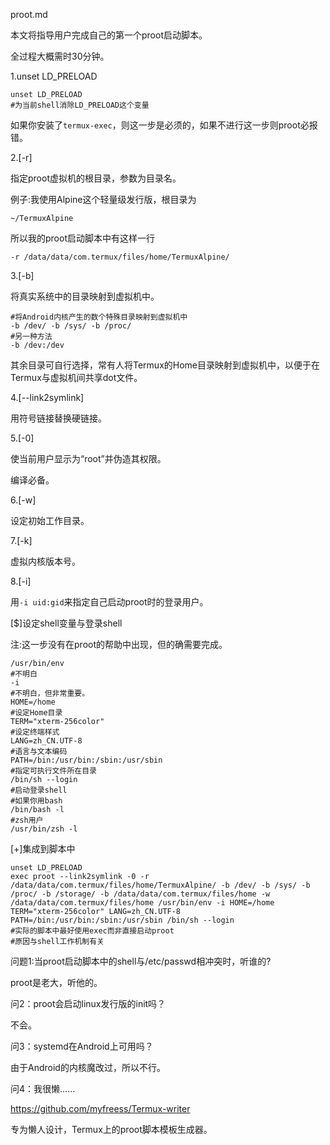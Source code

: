 proot.md

本文将指导用户完成自己的第一个proot启动脚本。

全过程大概需时30分钟。

1.unset LD_PRELOAD

```shell
unset LD_PRELOAD
#为当前shell消除LD_PRELOAD这个变量
```


如果你安装了`termux-exec`，则这一步是必须的，如果不进行这一步则proot必报错。

2.[-r]

指定proot虚拟机的根目录，参数为目录名。

例子:我使用Alpine这个轻量级发行版，根目录为

```shell
~/TermuxAlpine
```

所以我的proot启动脚本中有这样一行

```shell
-r /data/data/com.termux/files/home/TermuxAlpine/
```

3.[-b]

将真实系统中的目录映射到虚拟机中。

```shell
#将Android内核产生的数个特殊目录映射到虚拟机中
-b /dev/ -b /sys/ -b /proc/
#另一种方法
-b /dev:/dev
```
其余目录可自行选择，常有人将Termux的Home目录映射到虚拟机中，以便于在Termux与虚拟机间共享dot文件。

4.[--link2symlink]

用符号链接替换硬链接。

5.[-0]

使当前用户显示为“root”并伪造其权限。

编译必备。

6.[-w]

设定初始工作目录。

7.[-k]

虚拟内核版本号。

8.[-i]

用`-i uid:gid`来指定自己启动proot时的登录用户。

[$]设定shell变量与登录shell

注:这一步没有在proot的帮助中出现，但的确需要完成。

```shell
/usr/bin/env
#不明白
-i
#不明白，但非常重要。
HOME=/home
#设定Home目录
TERM="xterm-256color"
#设定终端样式
LANG=zh_CN.UTF-8
#语言与文本编码
PATH=/bin:/usr/bin:/sbin:/usr/sbin
#指定可执行文件所在目录
/bin/sh --login
#启动登录shell
#如果你用bash
/bin/bash -l
#zsh用户
/usr/bin/zsh -l
```

[+]集成到脚本中

```shell
unset LD_PRELOAD
exec proot --link2symlink -0 -r /data/data/com.termux/files/home/TermuxAlpine/ -b /dev/ -b /sys/ -b /proc/ -b /storage/ -b /data/data/com.termux/files/home -w /data/data/com.termux/files/home /usr/bin/env -i HOME=/home TERM="xterm-256color" LANG=zh_CN.UTF-8 PATH=/bin:/usr/bin:/sbin:/usr/sbin /bin/sh --login
#实际的脚本中最好使用exec而非直接启动proot
#原因与shell工作机制有关
```
问题1:当proot启动脚本中的shell与/etc/passwd相冲突时，听谁的?

proot是老大，听他的。

问2：proot会启动linux发行版的init吗？

不会。

问3：systemd在Android上可用吗？

由于Android的内核魔改过，所以不行。

问4：我很懒……

https://github.com/myfreess/Termux-writer

专为懒人设计，Termux上的proot脚本模板生成器。


